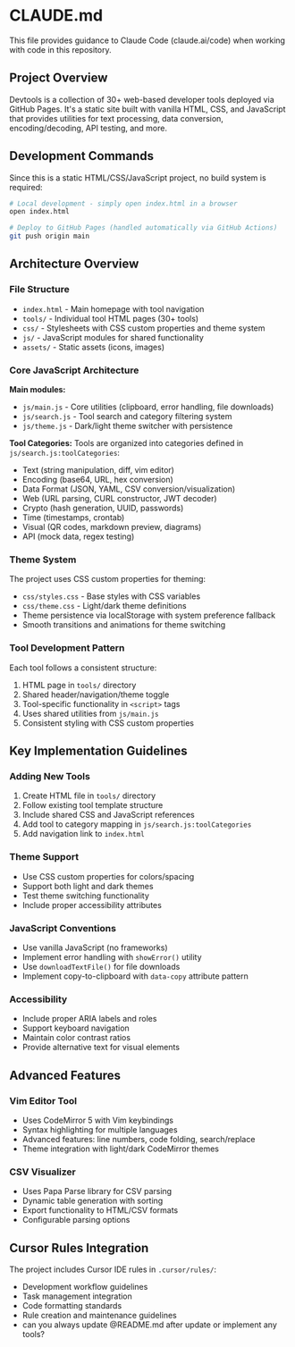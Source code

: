 # CLAUDE.md

This file provides guidance to Claude Code (claude.ai/code) when working with code in this repository.

## Project Overview

Devtools is a collection of 30+ web-based developer tools deployed via GitHub Pages. It's a static site built with vanilla HTML, CSS, and JavaScript that provides utilities for text processing, data conversion, encoding/decoding, API testing, and more.

## Development Commands

Since this is a static HTML/CSS/JavaScript project, no build system is required:

```bash
# Local development - simply open index.html in a browser
open index.html

# Deploy to GitHub Pages (handled automatically via GitHub Actions)
git push origin main
```

## Architecture Overview

### File Structure
- `index.html` - Main homepage with tool navigation
- `tools/` - Individual tool HTML pages (30+ tools)
- `css/` - Stylesheets with CSS custom properties and theme system
- `js/` - JavaScript modules for shared functionality
- `assets/` - Static assets (icons, images)

### Core JavaScript Architecture

**Main modules:**
- `js/main.js` - Core utilities (clipboard, error handling, file downloads)
- `js/search.js` - Tool search and category filtering system
- `js/theme.js` - Dark/light theme switcher with persistence

**Tool Categories:**
Tools are organized into categories defined in `js/search.js:toolCategories`:
- Text (string manipulation, diff, vim editor)
- Encoding (base64, URL, hex conversion)
- Data Format (JSON, YAML, CSV conversion/visualization)
- Web (URL parsing, CURL constructor, JWT decoder)
- Crypto (hash generation, UUID, passwords)
- Time (timestamps, crontab)
- Visual (QR codes, markdown preview, diagrams)
- API (mock data, regex testing)

### Theme System

The project uses CSS custom properties for theming:
- `css/styles.css` - Base styles with CSS variables
- `css/theme.css` - Light/dark theme definitions
- Theme persistence via localStorage with system preference fallback
- Smooth transitions and animations for theme switching

### Tool Development Pattern

Each tool follows a consistent structure:
1. HTML page in `tools/` directory
2. Shared header/navigation/theme toggle
3. Tool-specific functionality in `<script>` tags
4. Uses shared utilities from `js/main.js`
5. Consistent styling with CSS custom properties

## Key Implementation Guidelines

### Adding New Tools

1. Create HTML file in `tools/` directory
2. Follow existing tool template structure
3. Include shared CSS and JavaScript references
4. Add tool to category mapping in `js/search.js:toolCategories`
5. Add navigation link to `index.html`

### Theme Support

- Use CSS custom properties for colors/spacing
- Support both light and dark themes
- Test theme switching functionality
- Include proper accessibility attributes

### JavaScript Conventions

- Use vanilla JavaScript (no frameworks)
- Implement error handling with `showError()` utility
- Use `downloadTextFile()` for file downloads
- Implement copy-to-clipboard with `data-copy` attribute pattern

### Accessibility

- Include proper ARIA labels and roles
- Support keyboard navigation
- Maintain color contrast ratios
- Provide alternative text for visual elements

## Advanced Features

### Vim Editor Tool
- Uses CodeMirror 5 with Vim keybindings
- Syntax highlighting for multiple languages
- Advanced features: line numbers, code folding, search/replace
- Theme integration with light/dark CodeMirror themes

### CSV Visualizer
- Uses Papa Parse library for CSV parsing
- Dynamic table generation with sorting
- Export functionality to HTML/CSV formats
- Configurable parsing options

## Cursor Rules Integration

The project includes Cursor IDE rules in `.cursor/rules/`:
- Development workflow guidelines
- Task management integration
- Code formatting standards
- Rule creation and maintenance guidelines
- can you always update @README.md after update or implement any tools?